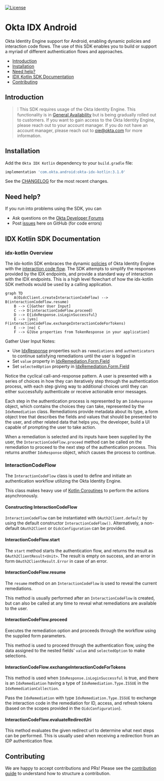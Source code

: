 [![License](https://img.shields.io/badge/License-Apache%202.0-blue.svg)](https://opensource.org/licenses/Apache-2.0)

# Okta IDX Android

Okta Identity Engine support for Android, enabling dynamic policies and interaction code flows.
The use of this SDK enables you to build or support a myriad of different authentication flows and approaches.

* [Introduction](#introduction)
* [Installation](#installation)
* [Need help?](#need-help)
* [IDX Kotlin SDK Documentation](#idx-kotlin-sdk-documentation)
* [Contributing](#contributing)

## Introduction
> :grey_exclamation: This SDK requires usage of the Okta Identity Engine.
This functionality is in [General Availability](https://developer.okta.com/docs/reference/releases-at-okta/#general-availability-ga) but is being gradually rolled out to customers. If you want to gain access to the Okta Identity Engine, please reach out to your account manager. If you
do not have an account manager, please reach out to oie@okta.com for more information.

## Installation

Add the `Okta IDX Kotlin` dependency to your `build.gradle` file:

```gradle
implementation 'com.okta.android:okta-idx-kotlin:3.1.0'
```

See the [CHANGELOG](CHANGELOG.md) for the most recent changes.

## Need help?

If you run into problems using the SDK, you can

* Ask questions on the [Okta Developer Forums][devforum]
* Post [issues][github-issues] here on GitHub (for code errors)

## IDX Kotlin SDK Documentation

### idx-kotlin Overview

The idx-kotlin SDK embraces the dynamic [policies][dev-docs-policies] of Okta Identity Engine with the [interaction code flow][dev-docs-interaction-code-flow].
The SDK attempts to simplify the responses provided by the IDX endpoints, and provide a standard way of interaction with the IDX endpoints.
This is a high level flowchart of how the idx-kotlin SDK methods would be used by a calling application.

```mermaid
graph TD
    A(OidcClient.createInteractionCodeFlow) --> B(interactionCodeFlow.resume)
    B --> C[Gather User Input]
    C --> D(interactionCodeFlow.proceed)
    D --> E{idxResponse.isLoginSuccessful}
    E --> |yes| F(interactionCodeFlow.exchangeInteractionCodeForTokens)
    E --> |no| C
    F --> G[Use properties from TokenResponse in your application]
```

Gather User Input Notes:
- Use [IdxResponse](okta-idx-kotlin/src/main/java/com/okta/idx/kotlin/dto/IdxResponse.kt) properties such as `remediations` and `authenticators` to continue satisfying remediations until the user is logged in
- Set `value` property in [IdxRemediation.Form.Field](../okta-idx-kotlin/src/main/java/com/okta/idx/kotlin/dto/IdxRemediation.kt)
- Set `selectedOption` property in [IdxRemediation.Form.Field](../okta-idx-kotlin/src/main/java/com/okta/idx/kotlin/dto/IdxRemediation.kt)

Notice the cyclical call-and-response pattern. A user is presented with a series of choices in how they can iteratively step through the authentication process, with each step giving way to additional choices until they can either successfully authenticate or receive actionable error messages.

Each step in the authentication process is represented by an `IdxResponse` object, which contains the choices they can take, represented by the `IdxRemediation` class. Remediations provide metadata about its type, a form object tree that describes the fields and values that should be presented to the user, and other related data that helps you, the developer, build a UI capable of prompting the user to take action.

When a remediation is selected and its inputs have been supplied by the user, the `InteractionCodeFlow.proceed` method can be called on the remediation to proceed to the next step of the authentication process. This returns another `IdxResponse` object, which causes the process to continue.

### InteractionCodeFlow

The `InteractionCodeFlow` class is used to define and initiate an authentication workflow utilizing the Okta Identity Engine.

This class makes heavy use of [Kotlin Coroutines][kotlin-coroutines] to perform the actions asynchronously.

#### Constructing InteractionCodeFlow
`InteractionCodeFlow` can be instantiated with `OAuth2Client.default` by using the default constructor `InteractionCodeFlow()`. Alternatively, a non-default `OAuth2Client` or `OidcConfiguration` can be provided.

#### InteractionCodeFlow.start
The `start` method starts the authentication flow, and returns the result as `OAuth2ClientResult<Unit>`. The result is empty on success, and an error in form `OAuth2ClientResult.Error` in case of an error.

#### InteractionCodeFlow.resume
The `resume` method on an `InteractionCodeFlow` is used to reveal the current remediations.

This method is usually performed after an `InteractionCodeFlow` is created, but can also be called at any time to reveal what remediations are available to the user.

#### InteractionCodeFlow.proceed
Executes the remediation option and proceeds through the workflow using the supplied form parameters.

This method is used to proceed through the authentication flow, using the data assigned to the nested fields' `value` and `selectedOption` to make selections.

#### InteractionCodeFlow.exchangeInteractionCodeForTokens
This method is used when `IdxResponse.isLoginSuccessful` is true, and there is an `IdxRemediation` having a type of `IdxRemediation.Type.ISSUE` in the `IdxRemediationCollection`.

Pass the `IdxRemediation` with type `IdxRemediation.Type.ISSUE` to exchange the interaction code in the remediation for ID, access, and refresh tokens (based on the scopes provided in the `OidcConfiguration`).

#### InteractionCodeFlow.evaluateRedirectUri
This method evaluates the given redirect url to determine what next steps can be performed.
This is usually used when receiving a redirection from an IDP authentication flow.

## Contributing

We are happy to accept contributions and PRs! Please see the [contribution guide](../CONTRIBUTING.md) to understand how to structure a contribution.

[devforum]: https://devforum.okta.com/
[github-issues]: https://github.com/okta/okta-idx-android/issues
[dev-docs-policies]: https://developer.okta.com/docs/concepts/policies/#how-policies-work
[dev-docs-interaction-code-flow]: https://developer.okta.com/docs/concepts/interaction-code/#the-interaction-code-flow
[kotlin-coroutines]: https://kotlinlang.org/docs/coroutines-basics.html
